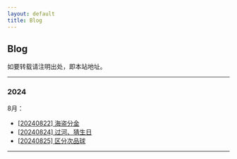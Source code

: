 ```yaml
---
layout: default
title: Blog
---
```


## Blog 

如要转载请注明出处，即本站地址。

- - - 
### 2024

8月：
* [[20240822] 海盗分金](./posts/20240822-pirate.html) 
* [[20240824] 过河、猜生日](./posts/20240824-river-birth.html)
* [[20240825] 区分次品球](./posts/20240825-defect-ball.html)

- - - 
